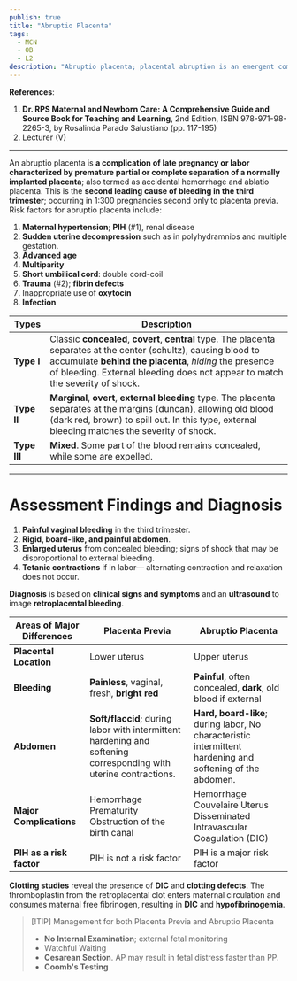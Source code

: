 ```yaml
---
publish: true
title: "Abruptio Placenta"
tags:
  - MCN
  - OB
  - L2
description: "Abruptio placenta; placental abruption is an emergent complication in late pregnancy characterized by a premature partial or complete separation of a normally implanted placenta."
---
```

**References**:
 1. **Dr. RPS Maternal and Newborn Care: A Comprehensive Guide and Source Book for Teaching and Learning**, 2nd Edition, ISBN 978-971-98-2265-3, by Rosalinda Parado Salustiano (pp. 117-195)
 2. Lecturer (V)

___

An abruptio placenta is **a complication of late pregnancy or labor characterized by premature partial or complete separation of a normally implanted placenta**; also termed as accidental hemorrhage and ablatio placenta. This is the **second leading cause of bleeding in the third trimester**; occurring in 1:300 pregnancies second only to placenta previa. Risk factors for abruptio placenta include:
1. **Maternal hypertension**; **PIH** (#1), renal disease
2. **Sudden uterine decompression** such as in polyhydramnios and multiple gestation.
3. **Advanced age**
4. **Multiparity**
5. **Short umbilical cord**: double cord-coil
6. **Trauma** (#2); **fibrin defects**
7. Inappropriate use of **oxytocin**
8. **Infection**

| Types        | Description                                                                                                                                                                                                                                                    |
| ------------ | -------------------------------------------------------------------------------------------------------------------------------------------------------------------------------------------------------------------------------------------------------------- |
| **Type I**   | Classic **concealed**, **covert**, **central** type. The placenta separates at the center (schultz), causing blood to accumulate **behind the placenta**, *hiding* the presence of bleeding. External bleeding does not appear to match the severity of shock. |
| **Type II**  | **Marginal**, **overt**, **external bleeding** type. The placenta separates at the margins (duncan), allowing old blood (dark red, brown) to spill out. In this type, external bleeding matches the severity of shock.                                         |
| **Type III** | **Mixed**. Some part of the blood remains concealed, while some are expelled.                                                                                                                                                                                  |

___

# Assessment Findings and Diagnosis
1. **Painful vaginal bleeding** in the third trimester.
2. **Rigid, board-like, and painful abdomen**.
3. **Enlarged uterus** from concealed bleeding; signs of shock that may be disproportional to external bleeding.
4. **Tetanic contractions** if in labor— alternating contraction and relaxation does not occur.

**Diagnosis** is based on **clinical signs and symptoms** and an **ultrasound** to image **retroplacental bleeding**.

| Areas of Major Differences | Placenta Previa                                                                                                   | Abruptio Placenta                                                                                          |
| -------------------------- | ----------------------------------------------------------------------------------------------------------------- | ---------------------------------------------------------------------------------------------------------- |
| **Placental Location**     | Lower uterus                                                                                                      | Upper uterus                                                                                               |
| **Bleeding**               | **Painless**, vaginal, fresh, **bright red**                                                                      | **Painful**, often concealed, **dark**, old blood if external                                              |
| **Abdomen**                | **Soft/flaccid**; during labor with intermittent hardening and softening corresponding with uterine contractions. | **Hard, board-like**; during labor, No characteristic intermittent hardening and softening of the abdomen. |
| **Major Complications**    | Hemorrhage<br>Prematurity<br>Obstruction of the birth canal                                                       | Hemorrhage<br>Couvelaire Uterus<br>Disseminated Intravascular Coagulation (DIC)                            |
| **PIH as a risk factor**   | PIH is not a risk factor                                                                                          | PIH is a major risk factor                                                                                 |

**Clotting studies** reveal the presence of **DIC** and **clotting defects**. The thromboplastin from the retroplacental clot enters maternal circulation and consumes maternal free fibrinogen, resulting in **DIC** and **hypofibrinogemia**.

>[!TIP] Management for both Placenta Previa and Abruptio Placenta
>- **No Internal Examination**; external fetal monitoring
>- Watchful Waiting
>- **Cesarean Section**. AP may result in fetal distress faster than PP.
>- **Coomb's Testing**
